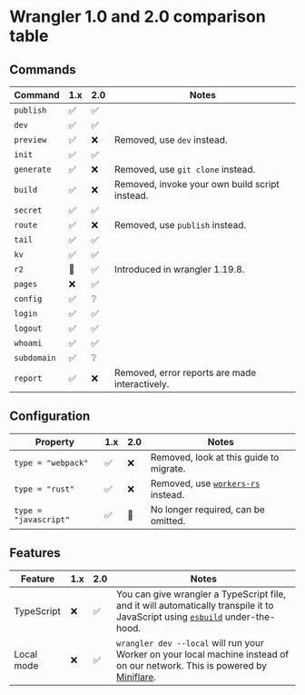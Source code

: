 # Wrangler 1.0 and 2.0 comparison table

## Commands
| Command | 1.x | 2.0 | Notes |
|-|-|-|-|
| `publish` | ✅  | ✅  |
| `dev` | ✅  | ✅  |
| `preview` | ✅  | ❌  | Removed, use `dev` instead. |
| `init` | ✅ | ✅ |
| `generate` | ✅ | ❌ | Removed, use `git clone` instead. |
| `build` | ✅  | ❌ | Removed, invoke your own build script instead. |
| `secret` | ✅  | ✅  |
| `route` | ✅  | ❌  | Removed, use `publish` instead. |
| `tail` | ✅  | ✅  |
| `kv` | ✅  | ✅  |
| `r2` | 🚧  | ✅  | Introduced in wrangler 1.19.8.
| `pages` | ❌ | ✅ | 
| `config` | ✅  | ❔ |
| `login` | ✅  | ✅  |
| `logout` | ✅  | ✅  |
| `whoami` | ✅  | ✅  |
| `subdomain` | ✅  | ❔ |
| `report` | ✅  | ❌  | Removed, error reports are made interactively. |

## Configuration
| Property | 1.x | 2.0 | Notes |
|-|-|-|-|
| `type = "webpack"` | ✅ | ❌ | Removed, look at this guide to migrate.  |
| `type = "rust"` | ✅ | ❌ | Removed, use [`workers-rs`](https://github.com/cloudflare/workers-rs) instead. |
| `type = "javascript"` | ✅ | 🚧  | No longer required, can be omitted. |

## Features
| Feature | 1.x | 2.0 | Notes |
|-|-|-|-|
| TypeScript | ❌ | ✅ | You can give wrangler a TypeScript file, and it will automatically transpile it to JavaScript using [`esbuild`](https://github.com/evanw/esbuild) under-the-hood. |
| Local mode | ❌ | ✅ | `wrangler dev --local` will run your Worker on your local machine instead of on our network. This is powered by [Miniflare](https://github.com/cloudflare/miniflare).